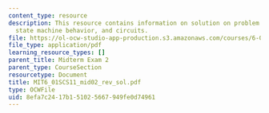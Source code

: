 ```yaml
---
content_type: resource
description: This resource contains information on solution on problem of motor control,
  state machine behavior, and circuits.
file: https://ol-ocw-studio-app-production.s3.amazonaws.com/courses/6-01sc-introduction-to-electrical-engineering-and-computer-science-i-spring-2011/8efa7c2417b151025667949fe0d74961_MIT6_01SCS11_mid02_rev_sol.pdf
file_type: application/pdf
learning_resource_types: []
parent_title: Midterm Exam 2
parent_type: CourseSection
resourcetype: Document
title: MIT6_01SCS11_mid02_rev_sol.pdf
type: OCWFile
uid: 8efa7c24-17b1-5102-5667-949fe0d74961
---
```

